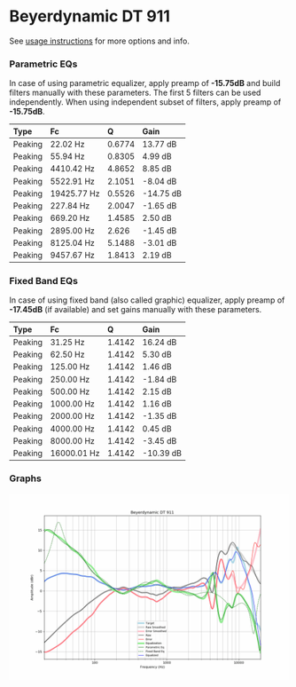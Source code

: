 # Beyerdynamic DT 911
See [usage instructions](https://github.com/jaakkopasanen/AutoEq#usage) for more options and info.

### Parametric EQs
In case of using parametric equalizer, apply preamp of **-15.75dB** and build filters manually
with these parameters. The first 5 filters can be used independently.
When using independent subset of filters, apply preamp of **-15.75dB**.

| Type    | Fc          |      Q | Gain      |
|:--------|:------------|:-------|:----------|
| Peaking | 22.02 Hz    | 0.6774 | 13.77 dB  |
| Peaking | 55.94 Hz    | 0.8305 | 4.99 dB   |
| Peaking | 4410.42 Hz  | 4.8652 | 8.85 dB   |
| Peaking | 5522.91 Hz  | 2.1051 | -8.04 dB  |
| Peaking | 19425.77 Hz | 0.5526 | -14.75 dB |
| Peaking | 227.84 Hz   | 2.0047 | -1.65 dB  |
| Peaking | 669.20 Hz   | 1.4585 | 2.50 dB   |
| Peaking | 2895.00 Hz  | 2.626  | -1.45 dB  |
| Peaking | 8125.04 Hz  | 5.1488 | -3.01 dB  |
| Peaking | 9457.67 Hz  | 1.8413 | 2.19 dB   |

### Fixed Band EQs
In case of using fixed band (also called graphic) equalizer, apply preamp of **-17.45dB**
(if available) and set gains manually with these parameters.

| Type    | Fc          |      Q | Gain      |
|:--------|:------------|:-------|:----------|
| Peaking | 31.25 Hz    | 1.4142 | 16.24 dB  |
| Peaking | 62.50 Hz    | 1.4142 | 5.30 dB   |
| Peaking | 125.00 Hz   | 1.4142 | 1.46 dB   |
| Peaking | 250.00 Hz   | 1.4142 | -1.84 dB  |
| Peaking | 500.00 Hz   | 1.4142 | 2.15 dB   |
| Peaking | 1000.00 Hz  | 1.4142 | 1.16 dB   |
| Peaking | 2000.00 Hz  | 1.4142 | -1.35 dB  |
| Peaking | 4000.00 Hz  | 1.4142 | 0.45 dB   |
| Peaking | 8000.00 Hz  | 1.4142 | -3.45 dB  |
| Peaking | 16000.01 Hz | 1.4142 | -10.39 dB |

### Graphs
![](./Beyerdynamic%20DT%20911.png)